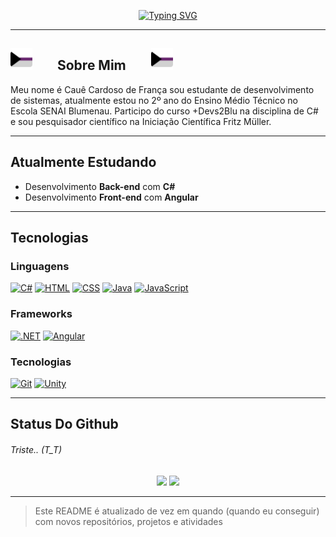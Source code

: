 <p align="center">
  <a href="https://git.io/typing-svg"><img src="https://readme-typing-svg.herokuapp.com?font=Quantico&pause=1000&color=29CF32&center=true&vCenter=true&width=500&lines=Cau%C3%AA+Cardoso;Estudante+de+Desinvolvimvento+de+Sistemas+" alt="Typing SVG" /></a>
</p>

---
## <img width="35" height="35" src="https://github.com/b3yc0d3/twemoji-flags/blob/main/assets/flags/demi_flag.svg" alt="Demi Flag" style="margin-right: 35px;" /> Sobre Mim <img width="35" height="35" src="https://github.com/b3yc0d3/twemoji-flags/blob/main/assets/flags/demi_flag.svg" alt="Demi Flag" style="margin-left: 35px;" />


Meu nome é Cauê Cardoso de França sou estudante de desenvolvimento de sistemas, atualmente estou no 2º ano do Ensino Médio Técnico no Escola SENAI Blumenau. Participo do curso +Devs2Blu na disciplina de C# e sou pesquisador científico na Iniciação Científica Fritz Müller.

---
##   Atualmente Estudando

- Desenvolvimento **Back-end** com **C#**
- Desenvolvimento **Front-end** com **Angular**
  
---

## Tecnologias 

### Linguagens
[![C#](https://custom-icon-badges.demolab.com/badge/C%23-%23239120.svg?logo=cshrp&logoColor=white)](#)
[![HTML](https://img.shields.io/badge/HTML-%23E34F26.svg?logo=html5&logoColor=white)](#)
[![CSS](https://img.shields.io/badge/CSS-1572B6?logo=css3&logoColor=fff)](#)
[![Java](https://img.shields.io/badge/Java-%23ED8B00.svg?logo=openjdk&logoColor=white)](#)
[![JavaScript](https://img.shields.io/badge/JavaScript-F7DF1E?logo=javascript&logoColor=000)](#)

### Frameworks
[![.NET](https://img.shields.io/badge/.NET-512BD4?logo=dotnet&logoColor=fff)](#)
[![Angular](https://img.shields.io/badge/Angular-%23DD0031.svg?logo=angular&logoColor=white)](#)

### Tecnologias
[![Git](https://img.shields.io/badge/Git-F05032?logo=git&logoColor=fff)](#)
[![Unity](https://img.shields.io/badge/Unity-%23000000.svg?logo=unity&logoColor=white)](#)




---



## Status Do Github
###### Triste.. (T_T)

<p align="center">
  <img width="48%" src="https://github-readme-stats.vercel.app/api?username=leon-08024&show_icons=true&theme=radical" />
  <img width="48%" src="https://github-readme-stats.vercel.app/api/top-langs/?username=leon-08024&layout=compact&theme=radical" />
</p>

---



>  Este README é atualizado de vez em quando (quando eu conseguir) com novos repositórios, projetos e atividades
